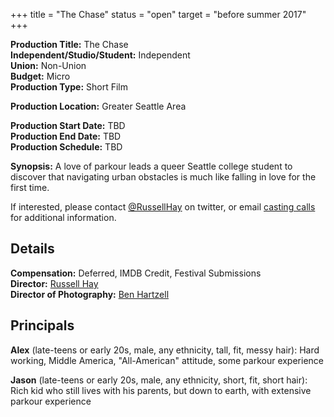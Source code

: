 +++
title = "The Chase"
status = "open"
target = "before summer 2017"
+++

**Production Title:** The Chase<br>
**Independent/Studio/Student:** Independent<br>
**Union:** Non-Union<br>
**Budget:** Micro<br>
**Production Type:** Short Film

**Production Location:** Greater Seattle Area

**Production Start Date:** TBD<br>
**Production End Date:** TBD<br>
**Production Schedule:** TBD<br>

**Synopsis:** A love of parkour leads a queer Seattle college student to discover
that navigating urban obstacles is much like falling in love for the first time.

If interested, please contact [@RussellHay](http:/twitter.com/RussellHay) on twitter, or
email [casting calls](mailto:thechaseshortfilm@gmail.com) for additional information.

## Details

**Compensation:** Deferred, IMDB Credit, Festival Submissions<br>
**Director:** [Russell Hay](http://russellhay.com/filmcv)<br>
**Director of Photography:** [Ben Hartzell](http://www.benhartzell.net/)

## Principals

**Alex** (late-teens or early 20s, male, any ethnicity, tall, fit, messy hair): Hard working,
Middle America, "All-American" attitude, some parkour experience

**Jason** (late-teens or early 20s, male, any ethnicity, short, fit, short hair): 
Rich kid who still lives with his parents, but down to earth, with extensive
parkour experience
